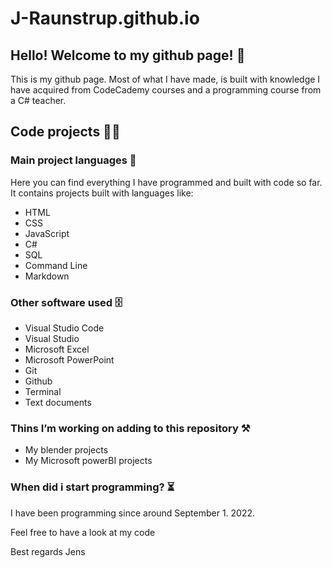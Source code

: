 # J-Raunstrup.github.io

## Hello! Welcome to my github page! 👋

This is my github page. Most of what I have made, is built with knowledge I have acquired from CodeCademy courses and a programming course from a C# teacher.

## Code projects 👨‍💻

### Main project languages 💬

Here you can find everything I have programmed and built with code so far. It contains projects built with languages like:
<ul>
    <li>HTML</li>
    <li>CSS</li>
    <li>JavaScript</li>
    <li>C#</li>
    <li>SQL</li>
    <li>Command Line</li>
    <li>Markdown</li>
</ul>

### Other software used 🗄️

<ul>
    <li>Visual Studio Code</li>
    <li>Visual Studio</li>
    <li>Microsoft Excel</li>
    <li>Microsoft PowerPoint</li>
    <li>Git</li>
    <li>Github</li>
    <li>Terminal</li>
    <li>Text documents</li>
</ul>

### Thins I’m working on adding to this repository ⚒️

<ul>
    <li>My blender projects</li>
    <li>My Microsoft powerBI projects</li>
</ul>

### When did i start programming? ⏳

I have been programming since around September 1. 2022. 

Feel free to have a look at my code

Best regards
Jens
